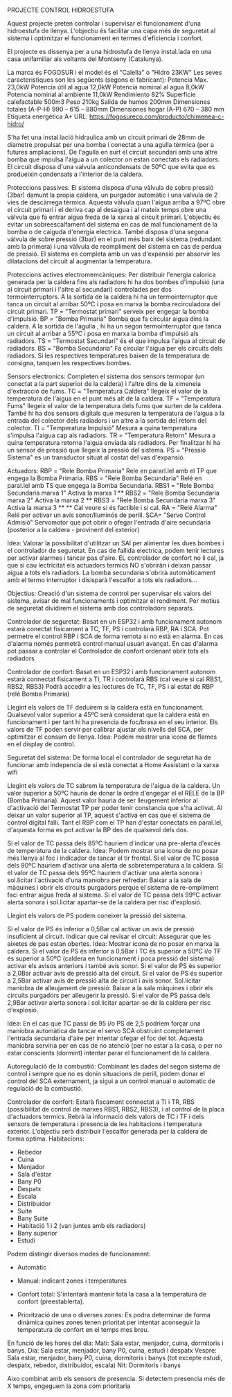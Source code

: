 PROJECTE CONTROL HIDROESTUFA

Aquest projecte preten controlar i supervisar el funcionament d'una hidroestufa de llenya.
L'objectiu és facilitar una capa més de seguretat al sistema i optimitzar el funcionament en termes d'eficiencia i confort.

El projecte es dissenya per a una hidrostufa de llenya instal.lada en una casa unifamiliar als voltants del Montseny (Catalunya).

La marca és FOGOSUR i el model és el "Calella" o "Hidro 23KW"
Les seves caracteristiques son les següents (segons el fabricant):
Potencia Max.	23,0kW
Potencia útil al agua	12,0kW
Potencia nominal al agua	8,0kW
Potencia nominal al ambiente	11,0kW
Rendimiento	82%
Superficie calefactable	500m3
Peso	210kg
Salida de humos	200mm
Dimensiones totales (A-P-H)	990 – 615 – 880mm
Dimensiones hogar (A-P)	670 – 380 mm
Etiqueta energética	A+
URL: https://fogosureco.com/producto/chimenea-c-hidro/

S'ha fet una instal.lació hidraulica amb un circuit primari de 28mm de diametre propulsat per una bomba i conectat a una agulla tèrmica (per a futures ampliacions). 
De l'agulla en surt el circuit secundari amb una altre bomba que impulsa l'aigua a un colector on estan conectats els radiadors.
El circuit disposa d'una valvula anticondensats de 50ºC que evita que es produeixin condensats a l'interior de la caldera.

Proteccions passives:
El sistema disposa d'una vàlvula de sobre pressió (3bar) damunt la propia caldera, un purgador automàtic i una valvula de 2 vies de descàrrega tèrmica. 
Aquesta vàlvula quan l'aigua arriba a 97ºC obre el circuit primari i el deriva cap al desaigua i al mateix temps obre una vàlvula que fa entrar aigua freda de la xarxa al circuit primari.
L'objectiu és evitar un sobreescalfament del sistema en cas de mal funcionament de la bomba o de caiguda d'energia electrica.
També disposa d'una segona vàlvula de sobre pressió (3bar) en el punt més baix del sistema (redundant amb la primera) i una vàlvula de reompliment del sistema en cas de perdua de pressió. 
El sistema es completa amb un vas d'expansió per absorvir les dilatacions del circuit al augmentar la temperatura.

Proteccions actives electromemcàniques:
Per distribuir l'energia calorica generada per la caldera fins als radiadors hi ha dos bombes d'impulsió (una al circuit primari i l'altre al secundari) controlades per dos termointerruptors.
A la sortida de la caldera hi ha un termointerruptor que tanca un circuit al arribar 50ºC i posa en marxa la bomba recirculadora del circuit primari.
TP = "Termostat primari" serveix per engegar la bomba d'impulsió.
BP = "Bomba Primaria" Bomba que fa circular aigua dins la caldera.
A la sortida de l'agulla , hi ha un segon termointerruptor que tanca un circuit al arribar a 55ºC i posa en marxa la bomba d'impulsió als radiadors.
TS = "Termostat Secundari" és el que impulsa l'aigua al circuit de radiadors.
BS = "Bomba Secundaria" Fa circular l'aigua per els circuits dels radiadors.
Si les respectives temperatures baixen de la temperatura de consigna, tanquen les respectives bombes. 

Sensors electronics:
Completen el sistema dos sensors termopar (un conectat a la part superior de la caldera) i l'altre dins de la ximeneia d'extracció de fums.
TC = "Temperatura Caldera" llegeix el valor de la temperatura de l'aigua en el punt més alt de la caldera.
TF = "Temperatura Fums" llegeix el valor de la temperatura dels fums que surten de la caldera.
També hi ha dos sensors digitals que mesuren la temperatura de l'aigua a la entrada del colector dels radiadors i un altre a la sortida del retorn del colector.
TI = "Temperatura Impulsió" Mesura a quina temperatura s'impulsa l'aigua cap als radiadors.
TR = "Temperatura Retorn" Mesura a quina temperatura retorna l'aigua enviada als radiadors.
Per finalitzar hi ha un sensor de pressió que llegeix la pressió del sistema.
PS = "Pressió Sistema" es un transductor situat al costat del vas d'expansió.

Actuadors:
RBP = "Rele Bomba Primaria" Rele en pararl.lel amb el TP que engega la Bomba Primaria.
RBS = "Rele Bomba Secundaria" Relé en paral.lel amb TS que engega la Bomba Secundaria.
RBS1 = "Rele Bomba Secundaria marxa 1" Activa la marxa 1 **
RBS2 = "Rele Bomba Secundaria marxa 2" Activa la marxa 2 **
RBS3 = "Rele Bomba Secundaria marxa 3" Activa la marxa 3 **
** Cal veure si és factible i si cal.
RA = "Relé Alarma" Relé per activar un avís sonor/lluminós de perill.
SCA= "Servo Control Admisió" Servomotor que pot obrir o ofegar l'entrada d'aire secundaria (posterior a la caldera - provinent del exterior)

Idea: Valorar la possibilitat d'utilitzar un SAI per alimentar les dues bombes i el controlador de seguretat. En cas de fallida electrica, podem tenir lectures per activar alarmes i tancar pas d'aire. EL controlador de confort no li cal, ja que si cau lectricitat els actuadors termics NO s'obriràn i deixan passar aigua a tots els radiadors. La bomba secundaria s'obrirà automàticament amb el termo interruptor i disisparà l'escalfor a tots els radiadors...

Objectius:
Creació d'un sistema de control per supervisar els valors del sistema, avisar de mal funcionaments i optimitzar el rendiment.
Per motius de seguretat dividirem el sistema amb dos controladors separats. 

Controlador de seguretat:
Basat en un ESP32 i amb funcionament autonom estarà conectat fisicament a TC, TF, PS i controlarà RBP, RA i SCA. Pot permetre el control RBP i SCA de forma remota si no està en alarma. En cas d'alarma només permetrà control manual usuari avançat. En cas d'alarma pot passar a controlar el Controlador de confort ordenant obrir tots els radiadors

Controlador de confort:
Basat en un ESP32 i amb funcionament autonom estarà connectat fisicament a TI, TR i controlarà RBS (cal veure si cal RBS1, RBS2, RBS3) Podrà accedir a les lectures de TC, TF, PS i al estat de RBP (relé Bomba Primaria)

Llegint els valors de TF deduirem si la caldera està en funcionament. Qualsevol valor superior a 45ºC serà considerat que la caldera està en funcionament i per tant hi ha presencia de foc/brasa en el seu interior. 
Els valors de TF poden servir per calibrar ajustar els nivells del SCA, per optimitzar el consum de llenya.
Idea: Podem mostrar una icona de flames en el display de control.

Seguretat del sistema:
De forma local el controlador de seguretat ha de funcionar amb indepencia de si està conectat a Home Assistant o la xarxa wifi

Llegint els valors de TC sabrem la temperatura de l'aigua de la caldera. Un valor superior a 50ºC hauria de donar la ordre d'engegar el el RELE de la BP (Bomba Primaria). Aquest valor hauria de ser lleugement inferior al d'activació del Termostat TP per poder tenir constancia que s'ha activat. Al deixar un valor superior al TP, aquest s'activa en cas que el sistema de control digital falli. Tant el RBP com el TP han d'estar conectats en paral.lel, d'aquesta forma es pot activar la BP des de qualsevol dels dos.

Si el valor de TC passa dels 85ºC hauriem d'indicar una pre-alerta d'excés de temperatura de la caldera. Idea: Podem mostrar una icona de no posar més llenya al foc i indicador de tancar el tir frontal.
Si el valor de TC passa dels 90ºC hauriem d'activar una alerta de sobretemperatura a la caldera.
Si el valor de TC passa dels 95ºC hauriem d'activar una alerta sonora i sol.licitar l'activació d'una maniobra per refredar: Baixar a la sala de màquines i obrir els circuits purgadors perque el sistema de re-ompliment faci entrar aigua freda al sistema.
Si el valor de TC passa dels 99ºC activar alerta sonora i sol.licitar apartar-se de la caldera per risc d'explosió.

Llegint els valors de PS podem coneixer la pressió del sistema.

Si el valor de PS és inferior a 0,5Bar cal activar un avís de pressió insuficient al circuit. Indicar que cal revisar el circuit: Assegurar que les aixetes de pas estan obertes. Idea: Mostrar icona de no posar en marxa la caldera.
Si el valor de PS és inferior a 0,5Bar i TC és superior a 50ºC i/o TF és superior a 50ºC (caldera en funcionament i poca pressió del sistema) activar els avisos anteriors i també avís sonor. 
Si el valor de PS és superior a 2,0Bar activar avís de pressió alta del circuit.
Si el valor de PS és superior a 2,5Bar activar avís de pressió alta de circuit i avís sonor. Sol.licitar maniobra de alleujament de pressió: Baixar a la sala màquines i obrir els circuits purgadors per alleugerir la pressió.
Si el valor de PS passa dels 2,9Bar activar alerta sonora i sol.licitar apartar-se de la caldera per risc d'explosió.

Idea: En el cas que TC passi de 95 i/o PS de 2,5 podriem forçar una maniobra automàtica de tancar el servo SCA obstruint completament l'entrada secundaria d'aire per intentar ofegar el foc del tot. Aquesta maniobra serviria per en cas de no atenció (per no estar a la casa, o per no estar conscients (dormint) intentar parar el funcionament de la caldera.

Autoregulació de la combustió:
Combinant les dades del segon sistema de control i sempre que no es donin situacions de perill, podem donar el control del SCA externament, ja sigui a un control manual o automatic de regulació de la combustió.

Controlador de confort:
Estarà fiscament connectat a TI i TR, RBS (possibilitat de control de marxes RBS1, RBS2, RBS3), i al control de la placa d'actuadors termics. Rebrà la informació dels valors de TC i TF i dels sensors de temperatura i presencia de les habitacions i temperatura exterior.
L'objectiu serà distribuir l'escalfor generada per la caldera de forma optima.
Habitacions:
  - Rebedor
  - Cuina
  - Menjador
  - Sala d'estar
  - Bany P0
  - Despatx
  - Escala
  - Distribuidor
  - Suite
  - Bany Suite
  - Habitació 1 i 2 (van juntes amb els radiadors)
  - Bany superior
  - Estudi

Podem distingir diversos modes de funcionament:
- Automàtic
- Manual: indicant zones i temperatures

- Confort total: S'intentarà mantenir tota la casa a la temperatura de confort (preestablerta).
- Priorització de una o diverses zones: Es podra determinar de forma dinàmica quines zones tenen prioritat per intentar aconseguir la temperatura de confort en el temps mes breu.

En funció de les hores del dia: 
Mati: Sala estar, menjador, cuina, dormitoris i banys.
Dia: Sala estar, menjador, bany P0, cuina, estudi i despatx
Vespre: Sala estar, menjador, bany P0, cuina, dormitoris i banys (tot excepte estudi, despatx, rebedor, distribuidor, escala)
Nit: Dormitoris i banys

Aixo combinat amb els sensors de presencia. Si detectem presencia més de X temps, engeguem la zona com prioritaria








